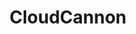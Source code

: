 ---
blog: https://cloudcannon.com/blog/
codehost: https://github.com/CloudCannon
facebook: https://facebook.com/CloudCannon
googleplus: https://plus.google.com/+CloudCannon
guide: https://brand.cloudcannon.com/
logohandle: cloudcannon
sort: cloudcannon
title: CloudCannon
twitter: https://x.com/CloudCannon
website: https://cloudcannon.com/
youtube: https://youtube.com/c/CloudCannon
---